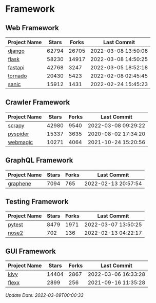 # Framework

## Web Framework
| Project Name | Stars | Forks | Last Commit |
| ------------ | ----- | ----- | ----------- |
| [django](https://github.com/django/django) | 62794 | 26705 | 2022-03-08 13:50:06 |
| [flask](https://github.com/pallets/flask) | 58230 | 14917 | 2022-03-08 14:50:25 |
| [fastapi](https://github.com/tiangolo/fastapi) | 42768 | 3247 | 2022-03-05 18:52:18 |
| [tornado](https://github.com/tornadoweb/tornado) | 20430 | 5423 | 2022-02-08 02:45:45 |
| [sanic](https://github.com/sanic-org/sanic) | 15912 | 1431 | 2022-02-24 15:45:23 |

## Crawler Framework
| Project Name | Stars | Forks | Last Commit |
| ------------ | ----- | ----- | ----------- |
| [scrapy](https://github.com/scrapy/scrapy) | 42980 | 9540 | 2022-03-08 09:29:22 |
| [pyspider](https://github.com/binux/pyspider) | 15337 | 3635 | 2020-08-02 17:34:20 |
| [webmagic](https://github.com/code4craft/webmagic) | 10271 | 4064 | 2021-10-24 15:20:56 |

## GraphQL Framework
| Project Name | Stars | Forks | Last Commit |
| ------------ | ----- | ----- | ----------- |
| [graphene](https://github.com/graphql-python/graphene) | 7094 | 765 | 2022-02-13 20:57:54 |

## Testing Framework
| Project Name | Stars | Forks | Last Commit |
| ------------ | ----- | ----- | ----------- |
| [pytest](https://github.com/pytest-dev/pytest) | 8479 | 1971 | 2022-03-07 13:50:25 |
| [nose2](https://github.com/nose-devs/nose2) | 702 | 136 | 2022-02-13 04:22:17 |

## GUI Framework
| Project Name | Stars | Forks | Last Commit |
| ------------ | ----- | ----- | ----------- |
| [kivy](https://github.com/kivy/kivy) | 14404 | 2867 | 2022-03-06 16:33:28 |
| [flexx](https://github.com/flexxui/flexx) | 2899 | 256 | 2021-09-16 11:35:28 |

*Update Date: 2022-03-09T00:00:33*